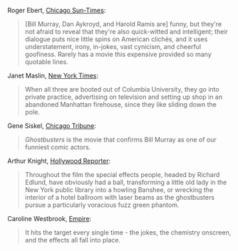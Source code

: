 <!-- Ghostbusters -->

Roger Ebert, [Chicago Sun-Times](https://www.rogerebert.com/reviews/ghostbusters-1984):

> [Bill Murray, Dan Aykroyd, and Harold Ramis are] funny, but they're not afraid to reveal that they're also quick-witted and intelligent; their dialogue puts nice little spins on American clichés, and it uses understatement, irony, in-jokes, vast cynicism, and cheerful goofiness. Rarely has a movie this expensive provided so many quotable lines.

Janet Maslin, [New York Times](https://timesmachine.nytimes.com/timesmachine/1984/06/08/246115.html?pageNumber=53):

> When all three are booted out of Columbia University, they go into private practice, advertising on television and setting up shop in an abandoned Manhattan firehouse, since they like sliding down the pole.

Gene Siskel, [Chicago Tribune](https://web.archive.org/web/20200202130256/https://www.chicagotribune.com/news/ct-xpm-2014-02-24-chi-ghostbuster-review-gene-siskel-020140224-story.html):

> *Ghostbusters* is the movie that confirms Bill Murray as one of our funniest comic actors.

Arthur Knight, [Hollywood Reporter](https://www.hollywoodreporter.com/news/general-news/ghostbusters-thrs-1984-review-748028/):

> Throughout the film the special effects people, headed by Richard Edlund, have obviously had a ball, transforming a little old lady in the New York public library into a howling Banshee, or wrecking the interior of a hotel ballroom with laser beams as the ghostbusters pursue a particularly voracious fuzz green phantom.

Caroline Westbrook, [Empire](https://www.empireonline.com/movies/reviews/ghostbusters-review/):

> It hits the target every single time - the jokes, the chemistry onscreen, and the effects all fall into place.